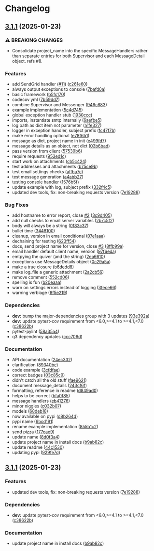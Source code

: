 # Changelog

## [3.1.1](https://github.com/agrc/supervisor/compare/v3.1.1...v3.1.1) (2025-01-23)


### ⚠ BREAKING CHANGES

* Consolidate project_name into the specific MessageHandlers rather than separate entries for both Supervisor and each MessageDetail object. refs #8.

### Features

* add SendGrid handler ([#11](https://github.com/agrc/supervisor/issues/11)) ([c261e60](https://github.com/agrc/supervisor/commit/c261e607527ff5009494c0858bebafd2c3d289b4))
* always output exceptions to console ([7bafd0a](https://github.com/agrc/supervisor/commit/7bafd0ae63c3d9c02cb63e7e00818651c5f4a4b0))
* basic framework ([b5fc170](https://github.com/agrc/supervisor/commit/b5fc17059c8509d9d18b46027098375415f501b8))
* codecov yml ([7b59dd7](https://github.com/agrc/supervisor/commit/7b59dd7d8c423346e44d5ae7208e44bbdc6bdf4b))
* combine Supervisor and Messenger ([946c883](https://github.com/agrc/supervisor/commit/946c8830b019a9764cba044b0f8101082a7ddb86))
* example implementation ([5c4d745](https://github.com/agrc/supervisor/commit/5c4d745c8440d4d0c9e4bf5c638de69357ac38bd))
* global exception handler stub ([1930ccc](https://github.com/agrc/supervisor/commit/1930ccc0b91b2e9f9d667bb2c0cdd4fe7ce4e01d))
* imports, instantiate smtp internally ([6aefbe5](https://github.com/agrc/supervisor/commit/6aefbe53cbc967dc8cae770213eab451e13b6c2e))
* log path as dict item not parameter ([a1fe327](https://github.com/agrc/supervisor/commit/a1fe3271fb3259261343c9c355d459e251bfd795))
* logger in exception handler, subject prefix ([fc47f7b](https://github.com/agrc/supervisor/commit/fc47f7b1cade19b422fc1963dc2e4e2699a4bba1))
* make error handling optional ([e78f651](https://github.com/agrc/supervisor/commit/e78f6516bffdbf26caf6838395343704a90f5710))
* message as dict, project name in init ([e499fd7](https://github.com/agrc/supervisor/commit/e499fd77f91ffad14981be7396683fcd7010b0ed))
* message details as an object, not dict ([03b6bad](https://github.com/agrc/supervisor/commit/03b6bad1b4fd6cfade0b5878304230576d35758a))
* pass version from client ([57539b6](https://github.com/agrc/supervisor/commit/57539b69ff1834462d75bf9c8567063c9384e927))
* require requests ([953ed1c](https://github.com/agrc/supervisor/commit/953ed1ca0ce73ea7b59acd5dbf34c0cfeaecd03a))
* start work on attachments ([cb5c424](https://github.com/agrc/supervisor/commit/cb5c424549dff9a2bb27ecef73536ba39a3496a1))
* test addresses and attachments ([b75ce9b](https://github.com/agrc/supervisor/commit/b75ce9b198ee0dd76770859a1760a6968835045f))
* test email settings checks ([affba7c](https://github.com/agrc/supervisor/commit/affba7cf44b3cffd2897df72e308dca3b83962d1))
* test message generation ([a4abb27](https://github.com/agrc/supervisor/commit/a4abb274a8c7bd861bcd763ea6e091bb43467a65))
* testing console handler ([1576b5f](https://github.com/agrc/supervisor/commit/1576b5f79f09470777b73d758a90156e5e76d402))
* update example with log, subject prefix ([332f4c5](https://github.com/agrc/supervisor/commit/332f4c580c167cee53dcadec309329ab90d88b53))
* updated dev tools, fix: non-breaking requests version ([7e19288](https://github.com/agrc/supervisor/commit/7e19288a48692501eb0c792f9f910c90a7c43389))


### Bug Fixes

* add hostname to error report, close [#2](https://github.com/agrc/supervisor/issues/2) ([3c9d405](https://github.com/agrc/supervisor/commit/3c9d40569c575bac5eced49db2e5c46dfb916f7f))
* add null checks to email server variables ([2b7c5f2](https://github.com/agrc/supervisor/commit/2b7c5f237bb29371824a7ab9b6c024bd6868ad15))
* body will always be a string ([0f83c37](https://github.com/agrc/supervisor/commit/0f83c37de9f2c89925adb79b4d47718570b4dd33))
* bullet time ([3448100](https://github.com/agrc/supervisor/commit/34481006e3f7de0cd13df624074832dbef49aaa0))
* cleanup, version in email conditional ([07e1aaa](https://github.com/agrc/supervisor/commit/07e1aaaa4268af1fe35da80047c16f2bdb466a1f))
* dechaining for testing ([623ff54](https://github.com/agrc/supervisor/commit/623ff54285dd5235e937cb26d0b625f8e5efb55d))
* docs, send project name for version, close [#3](https://github.com/agrc/supervisor/issues/3) ([8ffb99a](https://github.com/agrc/supervisor/commit/8ffb99a1708b0ecb759b3bad7f42f4a3a82612b2))
* email handler default client name, version ([97f6eda](https://github.com/agrc/supervisor/commit/97f6eda9cd76511b565f9876a3099d57e1fb3deb))
* emtpying the quiver (and the string) ([2ea6610](https://github.com/agrc/supervisor/commit/2ea6610dcf36bb3d10450b40bc59b6daf5732835))
* exceptions use MessageDetails object ([0c29a5a](https://github.com/agrc/supervisor/commit/0c29a5adcf4494ca10bd4fdd25f62f115bfcc5b2))
* make a true closure ([b6dedd8](https://github.com/agrc/supervisor/commit/b6dedd8828442bf6a4873dd3f6fa9f4123fa419a))
* make log_file a generic attachment ([2a2cb56](https://github.com/agrc/supervisor/commit/2a2cb5695ece0d0e13769cf0c3e1333943af9223))
* remove comment ([552cd06](https://github.com/agrc/supervisor/commit/552cd06780162405ee8a6148ca051d8f21034a5a))
* spelling is fun ([b20eaaa](https://github.com/agrc/supervisor/commit/b20eaaa3ecb7ff2d99e220e88f73f397aa9bcacc))
* warn on settings errors instead of logging ([3fece66](https://github.com/agrc/supervisor/commit/3fece66e144f302f69510183f8e7f07f8eb8ccac))
* warning verbiage ([8f5e219](https://github.com/agrc/supervisor/commit/8f5e219c522d9df734fa3e2fd1596c9e00c5a4a5))


### Dependencies

* **dev:** bump the major-dependencies group with 3 updates ([93e392a](https://github.com/agrc/supervisor/commit/93e392a5781c0b8a66dc7d47728596d8862eeb15))
* **dev:** update pytest-cov requirement from &lt;6.0,&gt;=4.1 to &gt;=4.1,&lt;7.0 ([c38622b](https://github.com/agrc/supervisor/commit/c38622be8103b4083acebf0c272ac88fd9571709))
* pytest-pylint ([58a35a4](https://github.com/agrc/supervisor/commit/58a35a457579a1ed3929a116c909d00518cc5f34))
* q3 dependency updates ([ccc706d](https://github.com/agrc/supervisor/commit/ccc706d61a37d3aa4051b23b8650d4d953ab764c))


### Documentation

* API documentation ([24ec332](https://github.com/agrc/supervisor/commit/24ec332e9c154d033ee5e15685f2833982551169))
* clarification ([89340be](https://github.com/agrc/supervisor/commit/89340be45bc39d23d4d112a52acd342b33dff091))
* code example ([3cfdfae](https://github.com/agrc/supervisor/commit/3cfdfae68f5f63ad689d023ab521c05613dad2af))
* correct badges ([03c85c9](https://github.com/agrc/supervisor/commit/03c85c95169c066918eefb27753a34f304bf7832))
* didn't catch all the old stuff ([fae9621](https://github.com/agrc/supervisor/commit/fae962131531504164bfd75404cf6da97ac99a76))
* document message_details ([243cf6f](https://github.com/agrc/supervisor/commit/243cf6f8a59ca07c8af5916fd63d5f217ef0f88a))
* formatting, reference in readme ([d849ad0](https://github.com/agrc/supervisor/commit/d849ad0b760c431b53673c116714420bc706643b))
* helps to be correct ([bfa0f85](https://github.com/agrc/supervisor/commit/bfa0f85211ba542b366d4ab956f17b090778202f))
* message handlers ([eb41276](https://github.com/agrc/supervisor/commit/eb41276c8e8ab433e27545e68a56ad004eb5044d))
* minor niggles ([c032b07](https://github.com/agrc/supervisor/commit/c032b07cfab4c863331ab6056840be6ce14e2e45))
* models ([68deb18](https://github.com/agrc/supervisor/commit/68deb181d92cd76a73e64ea750c7070ce7000690))
* now available on pypi ([d8b264d](https://github.com/agrc/supervisor/commit/d8b264d7bcc9141cfe1ab687a450ed9e40471c79))
* pypi name ([6bcd191](https://github.com/agrc/supervisor/commit/6bcd1910688137fb3601664bf5c70a3d4b27ae2f))
* rename example implementation ([855b1c2](https://github.com/agrc/supervisor/commit/855b1c2ef9a3d8d2689124415d9f18427375afe7))
* send pizza ([177cae9](https://github.com/agrc/supervisor/commit/177cae92dd6e88d64dd60a226fd67dd6f624a304))
* update name ([8d0f3a4](https://github.com/agrc/supervisor/commit/8d0f3a447e39aa46f92afa5346700a9b88b66233))
* update project name in install docs ([b9ab82c](https://github.com/agrc/supervisor/commit/b9ab82c5de1ff2ebabc00c5d0256939f7bd4e852))
* update readme ([44c1530](https://github.com/agrc/supervisor/commit/44c1530f50baa9f6c4eab5c6c7ac7487b791e7c1))
* updating pypi ([929fe7d](https://github.com/agrc/supervisor/commit/929fe7df394ad0acb01facd041ba5e2b55b41e80))

## [3.1.1](https://github.com/agrc/supervisor/compare/3.1.0...v3.1.1) (2025-01-23)


### Features

* updated dev tools, fix: non-breaking requests version ([7e19288](https://github.com/agrc/supervisor/commit/7e19288a48692501eb0c792f9f910c90a7c43389))


### Dependencies

* **dev:** update pytest-cov requirement from &lt;6.0,&gt;=4.1 to &gt;=4.1,&lt;7.0 ([c38622b](https://github.com/agrc/supervisor/commit/c38622be8103b4083acebf0c272ac88fd9571709))


### Documentation

* update project name in install docs ([b9ab82c](https://github.com/agrc/supervisor/commit/b9ab82c5de1ff2ebabc00c5d0256939f7bd4e852))
